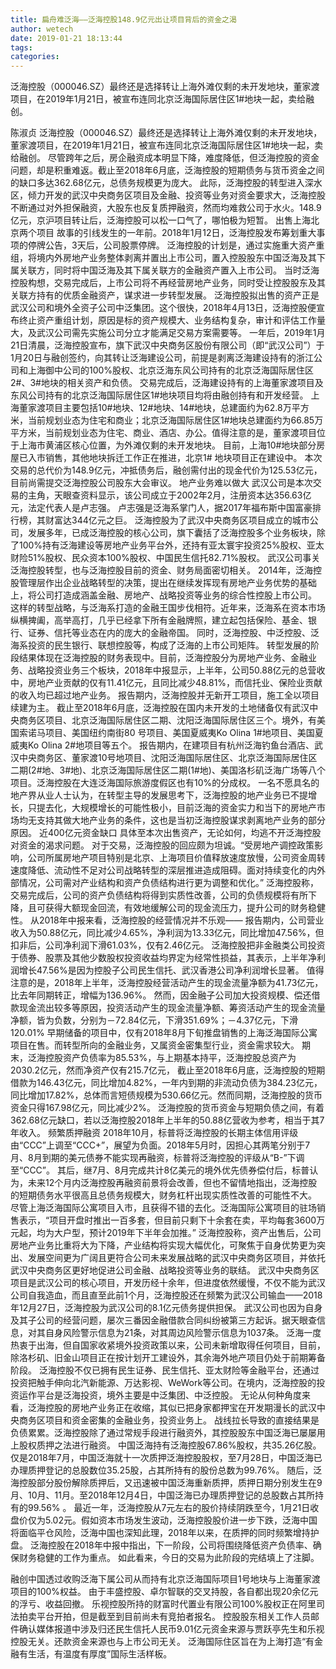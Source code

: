 ```yaml
---
title: 扁舟难泛海——泛海控股148.9亿元出让项目背后的资金之渴
author: wetech
date: 2019-01-21 18:13:44
tags: 
categories: 
---
```

泛海控股（000046.SZ）最终还是选择转让上海外滩仅剩的未开发地块，董家渡项目，在2019年1月21日，被宣布连同北京泛海国际居住区1#地块一起，卖给融创。
<!-- more -->
陈淑贞
泛海控股（000046.SZ）最终还是选择转让上海外滩仅剩的未开发地块，董家渡项目，在2019年1月21日，被宣布连同北京泛海国际居住区1#地块一起，卖给融创。
尽管跨年之后，房企融资成本明显下降，难度降低，但泛海控股的资金问题，却是积重难返。截止至2018年6月底，泛海控股的短期债务与货币资金之间的缺口多达362.68亿元，总债务规模更为庞大。
此际，泛海控股的转型进入深水区，倾力开发的武汉中央商务区项目及金融、投资等业务对资金要求大，泛海控股不断通过对外担保融资，大股东也反复质押融资，然而均难救公司于水火。148.9亿元，京沪项目转让后，泛海控股可以松一口气了，哪怕极为短暂。
出售上海北京两个项目
故事的引线发生的一年前。2018年1月12日，泛海控股发布筹划重大事项的停牌公告，3天后，公司股票停牌。
泛海控股的计划是，通过实施重大资产重组，将境内外房地产业务整体剥离并置出上市公司，置入控股股东中国泛海及其下属关联方，同时将中国泛海及其下属关联方的金融资产置入上市公司。
当时泛海控股构想，交易完成后，上市公司将不再经营房地产业务，同时受让控股股东及其关联方持有的优质金融资产，谋求进一步转型发展。
泛海控股拟出售的资产正是武汉公司和境外全资子公司中泛集团。这个很快，2018年4月13日，泛海控股便宣布终止资产重组计划，原因是标的资产规模大、业务结构复杂，审计和评估工作量大，及武汉公司需先实施公司分立才能满足交易方案需要等。
一年后，2019年1月21日清晨，泛海控股宣布，旗下武汉中央商务区股份有限公司（即“武汉公司”）于1月20日与融创签约，向其转让泛海建设公司，前提是剥离泛海建设持有的浙江公司和上海御中公司的100%股权、北京泛海东风公司持有的北京泛海国际居住区2#、3#地块的相关资产和负债。
交易完成后，泛海建设持有的上海董家渡项目及东风公司持有的北京泛海国际居住区1#地块项目均将由融创持有和开发经营。
上海董家渡项目主要包括10#地块、12#地块、14#地块，总建面约为62.8万平方米，当前规划业态为住宅和商业；北京泛海国际居住区1#地块总建面约为66.85万平方米，当前规划业态为住宅、商业、酒店、办公。值得注意的是，董家渡项目位于上海市黄浦区核心位置，为外滩仅剩的未开发地块。
目前，上海10#地块部分房屋已入市销售，其他地块拆迁工作正在推进，北京1# 地块项目正在建设中。
本次交易的总代价为148.9亿元，冲抵债务后，融创需付出的现金代价为125.53亿元，目前尚需提交泛海控股公司股东大会审议。
地产业务难以做大
武汉公司是本次交易的主角，天眼查资料显示，该公司成立于2002年2月，注册资本达356.63亿元，法定代表人是卢志强。
卢志强是泛海系掌门人，据2017年福布斯中国富豪排行榜，其财富达344亿元之巨。
泛海控股为了武汉中央商务区项目成立的城市公司，发展多年，已成泛海控股的核心公司，旗下囊括了泛海控股多个业务板块，除了100%持有泛海建设等房地产业务平台外，还持有亚太寰宇投资25%股权、亚太财险51%股权、民众资本100%股权、中国民生信托82.71%股权。
武汉公司事关泛海控股转型，也与泛海控股目前的资金、财务局面密切相关。
2014年，泛海控股管理层作出企业战略转型的决策，提出在继续发挥现有房地产业务优势的基础上，将公司打造成涵盖金融、房地产、战略投资等业务的综合性控股上市公司。
这样的转型战略，与泛海系打造的金融王国步伐相符。近年来，泛海系在资本市场纵横捭阖，高举高打，几乎已经拿下所有金融牌照，建立起包括保险、基金、银行、证券、信托等业态在内的庞大的金融帝国。
同时，泛海控股、中泛控股、泛海系投资的民生银行、联想控股等，构成了泛海的上市公司矩阵。
转型发展的阶段结果体现在泛海控股的财务表现中。目前，泛海控股分为房地产业务、金融业务、战略投资业务三个板块，2018年中报显示，上半年，公司50.88亿元的总营收中，房地产业贡献的仅有11.41亿元，且同比减少48.81%，而信托业、保险业贡献的收入均已超过地产业务。
报告期内，泛海控股并无新开工项目，施工全以项目续建为主。
截止至2018年6月底，泛海控股在国内未开发的土地储备仅有武汉中央商务区项目、北京泛海国际居住区二期、沈阳泛海国际居住区三个。境外，有美国索诺马项目、美国纽约南街80 号项目、美国夏威夷Ko Olina 1#地项目、美国夏威夷Ko Olina 2#地项目等五个。
报告期内，在建项目有杭州泛海钓鱼台酒店、武汉中央商务区、董家渡10号地项目、沈阳泛海国际居住区、北京泛海国际居住区二期(2#地、3#地)、北京泛海国际居住区二期(1#地)、美国洛杉矶泛海广场等八个项目。泛海控股在大连泛海国际旅游度假区也有10%的分成权。
一名不愿具名的地产界从业人士认为，在转型主导的发展思考下，泛海控股的地产业务已不提增长，只提去化，大规模增长的可能性极小，目前泛海的资金实力和当下的房地产市场均无支持其做大地产业务的条件，这也是当初泛海控股谋求剥离地产业务的部分原因。
近400亿元资金缺口
具体至本次出售资产，无论如何，均逃不开泛海控股对资金的渴求问题。
对于交易，泛海控股的回应颇为坦诚。“受房地产调控政策影响，公司所属房地产项目特别是北京、上海项目价值释放速度放慢，公司资金周转速度降低、流动性不足对公司战略转型的深层推进造成阻碍。面对持续变化的内外部情况，公司需对产业结构和资产负债结构进行更为调整和优化。”
泛海控股称，交易完成后，公司的资产负债结构将得到实质性改善，公司的负债规模将有所下降，且可获得大额现金回流，有效地缓解公司的现金流压力，提升公司的财务稳健性。
从2018年中报来看，泛海控股的经营情况并不乐观——
报告期内，公司营业收入为50.88亿元，同比减少4.65%，净利润为13.33亿元，同比增加47.56%，但扣非后，公司净利润下滑61.03%，仅有2.46亿元。
泛海控股把非金融类公司投资于债券、股票及其他少数股权投资收益均界定为经常性损益，其表示，上半年净利润增长47.56%是因为控股子公司民生信托、武汉香港公司净利润增长显著。
值得注意的是，2018年上半年，泛海控股经营活动产生的现金流量净额为41.73亿元，比去年同期转正，增幅为136.96%。
然而，因金融子公司加大投资规模、偿还借款现金流出较多等原因，投资活动产生的现金流量净额、筹资活动产生的现金流量净额，皆为负数，分别为－72.84亿元，下滑351.69%；－4.37亿元，下滑120.01%
早期储备的项目中，仅有2018年8月下旬推盘销售的上海泛海国际公寓项目在售。而转型所向的金融业务，又属资金密集型行业，资金需求较大。
期末，泛海控股资产负债率为85.53%，与上期基本持平，泛海控股总资产为2030.2亿元，然而净资产仅有215.7亿元，
截止至2018年6月底，泛海控股的短期借款为146.43亿元，同比增加4.82%，一年内到期的非流动负债为384.23亿元，同比增加17.82%，总体而言短债规模为530.66亿元。然而同期，泛海控股的货币资金只得167.98亿元，同比减少2%。
泛海控股的货币资金与短期负债之间，有着362.68亿元缺口，若以泛海控股2018年上半年的50.88亿营收为参考，相当于其7年收入。
频繁质押融资
2018年10月，标普将泛海控股的长期主体信用评级由“CCC”上调至“CCC+”，展望为负面。2018年5月时，因担心其两笔分别于7月、8月到期的美元债券不能实现再融资，标普将泛海控股的评级从“B-”下调至“CCC”。
其后，继7月、8月完成共计8亿美元的境外优先债券偿付后，标普认为，未来12个月内泛海控股再融资前景将会改善，但也不留情地指出，泛海控股的短期债务水平很高且总债务规模大，财务杠杆出现实质性改善的可能性不大。
尽管上海泛海国际公寓项目入市，且获得不错的去化。泛海国际公寓项目的驻场销售表示，“项目开盘时推出一百多套，但目前只剩下十余套在卖，平均每套3600万元起，均为大户型，预计2019年下半年会加推。”
泛海控股称，资产出售后，公司房地产业务比重将大为下降，产业结构将实现大幅优化，可聚焦于自身优势更为突出、发展空间更为广阔且更符合公司未来发展战略的武汉中央商务区项目，并依托武汉中央商务区更好地促进公司金融、战略投资等业务的联结。
武汉中央商务区项目是武汉公司的核心项目，开发历经十余年，但进度依然缓慢，不仅不能为武汉公司自我造血，而且直至此前1个月，泛海控股还在频繁为武汉公司输血——2018年12月27日，泛海控股为武汉公司的8.1亿元债务提供担保。
武汉公司也因为自身及其子公司的经营问题，屡次三番因金融借款合同纠纷被第三方起诉。据天眼查信息，对其自身风险警示信息为21条，对其周边风险警示信息为1037条。
泛海一度热衷于出海，但自国家收紧境外投资政策以来，公司未新增取得任何项目，目前，除洛杉矶、旧金山项目正在按计划开工建设外，其余海外地产项目仍处于前期筹备阶段。
泛海控股不仅已拥有民生证券、民生信托、亚太财险等金融平台，还通过投资把触手伸向北汽新能源、万达影视、WeWork等公司。在境内，泛海控股的投资运作平台是泛海投资，境外主要是中泛集团、中泛控股。
无论从何种角度来看，泛海控股的房地产业务正在收缩，其似已把身家都押宝在开发期漫长的武汉中央商务区项目和资金密集的金融业务，投资业务上。
战线拉长导致的直接结果是负债累累。泛海控股除了通过常规手段进行融资外，其控股股东中国泛海已屡屡用上股权质押之法进行融资。
中国泛海持有泛海控股67.86%股权，共35.26亿股。仅是2018年7月，中国泛海就十一次质押泛海控股股权，至7月28日，中国泛海已办理质押登记的总股数位35.25股，占其所持有的股份总数为99.76%。
随后，泛海控股部分股份解除质押后，又迅速被中国泛海重新质押，质押日期分别发生在9月、10月、11月。至2018年12月4日，中国泛海已办理质押登记的总股数占其所持有的99.56% 。
最近一年，泛海控股从7元左右的股价持续阴跌至今，1月21日收盘价仅为5.02元。假如资本市场发生波动，泛海控股股价进一步下跌，泛海中国将面临平仓风险，泛海中国也深知此理，2018年以来，在质押的同时频繁增持护盘。
泛海控股在2018年中报中指出，下一阶段，公司将围绕降低资产负债率、确保财务稳健的工作为重点。
如此看来，今日的交易为此阶段的完结填上了注脚。
 
 
 
融创中国透过收购泛海下属公司从而持有北京泛海国际项目1号地块与上海董家渡项目的100%权益。
由于丰盛控股、卓尔智联的交叉持股，各自都出现20余亿元的浮亏、收益回撤。
乐视控股所持的财富时代置业有限公司100%股权正在阿里司法拍卖平台开拍，但是截至到目前尚未有竞拍者报名。
控股股东相关工作人员邮件确认媒体报道中涉及归还民生信托人民币9.01亿元资金来源与贾跃亭先生和乐视控股无关。还款资金来源也与上市公司无关。
泛海国际住区旨在为上海打造“有金融有生活，有温度有厚度”国际生活样板。
